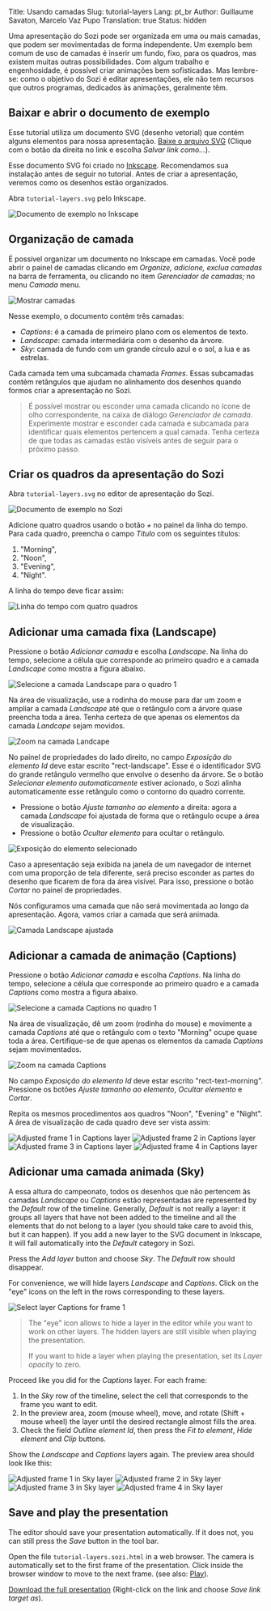 Title: Usando camadas
Slug: tutorial-layers
Lang: pt_br
Author: Guillaume Savaton, Marcelo Vaz Pupo
Translation: true
Status: hidden

Uma apresentação do Sozi pode ser organizada em uma ou mais camadas, que podem ser movimentadas de forma independente.
Um exemplo bem comum de uso de camadas é inserir um fundo, fixo, para os quadros,
mas existem muitas outras possibilidades.
Com algum trabalho e engenhosidade, é possível criar animações bem sofisticadas.
Mas lembre-se: como o objetivo do Sozi é editar apresentações,
ele não tem recursos que outros programas, dedicados às animações, geralmente têm.

Baixar e abrir o documento de exemplo
-------------------------------------

Esse tutorial utiliza um documento SVG (desenho vetorial) que contém alguns elementos para nossa apresentação.
[Baixe o arquivo SVG](https://github.com/senshu/Sozi/raw/master/samples/tutorial-layers.svg)
(Clique com o botão da direita no link e escolha *Salvar link como...*).

Esse documento SVG foi criado no [Inkscape](https://inkscape.org).
Recomendamos sua instalação antes de seguir no tutorial.
Antes de criar a apresentação, veremos como os desenhos estão organizados.

Abra `tutorial-layers.svg` pelo Inkscape.

![Documento de exemplo no Inkscape](|filename|/images/tutorial-layers/sozi-layers-tutorial-screenshot-01.png)

Organização de camada
---------------------

É possível organizar um documento no Inkscape em camadas.
Você pode abrir o painel de camadas clicando em *Organize, adicione, exclua camadas* na barra de ferramenta,
ou clicando no item *Gerenciador de camadas;* no menu *Camada* menu.

![Mostrar camadas](|filename|/images/tutorial-layers/sozi-layers-tutorial-screenshot-02.png)

Nesse exemplo, o documento contém três camadas:

* *Captions*: é a camada de primeiro plano com os elementos de texto.
* *Landscape*: camada intermediária com o desenho da árvore.
* *Sky*: camada de fundo com um grande círculo azul e o sol, a lua e as estrelas.

Cada camada tem uma subcamada chamada *Frames*. Essas subcamadas contém retângulos
que ajudam no alinhamento dos desenhos quando formos criar a apresentação no Sozi.

> É possível mostrar ou esconder uma camada clicando no ícone de olho correspondente, na caixa de diálogo *Gerenciador de camada*.
> Experimente mostrar e esconder cada camada e subcamada para identificar quais elementos pertencem a qual camada.
> Tenha certeza de que todas as camadas estão visíveis antes de seguir para o próximo passo.

Criar os quadros da apresentação do Sozi
----------------------------------------

Abra `tutorial-layers.svg` no editor de apresentação do Sozi.

![Documento de exemplo no Sozi](|filename|/images/tutorial-layers/sozi-layers-tutorial-screenshot-03.png)

Adicione quatro quadros usando o botão *+* no painel da linha do tempo.
Para cada quadro, preencha o campo *Título* com os seguintes títulos:

1. "Morning",
2. "Noon",
3. "Evening",
4. "Night".

A linha do tempo deve ficar assim:

![Linha do tempo com quatro quadros](|filename|/images/tutorial-layers/sozi-layers-tutorial-screenshot-04.png)

Adicionar uma camada fixa (Landscape)
------------------------------------

Pressione o botão *Adicionar camada* e escolha *Landscape*.
Na linha do tempo, selecione a célula que corresponde ao primeiro quadro
e a camada *Landscape* como mostra a figura abaixo.

![Selecione a camada Landscape para o quadro 1](|filename|/images/tutorial-layers/sozi-layers-tutorial-screenshot-05.png)

Na área de visualização, use a rodinha do mouse para dar um zoom e ampliar a camada *Landscape*
até que o retângulo com a árvore quase preencha toda a área.
Tenha certeza de que apenas os elementos da camada *Landcape* sejam movidos.

![Zoom na camada Landcape](|filename|/images/tutorial-layers/sozi-layers-tutorial-screenshot-06.png)

No painel de propriedades do lado direito, no campo *Exposição do elemento Id* deve estar escrito
"rect-landscape".
Esse é o identificador SVG do grande retângulo vermelho que envolve o desenho da árvore.
Se o botão *Selecionar elemento automaticamente* estiver acionado, o Sozi alinha automaticamente
esse retângulo como o contorno do quadro corrente.

* Pressione o botão *Ajuste tamanho ao elemento* a direita: agora a camada *Landscape* foi
  ajustada de forma que o retângulo ocupe a área de visualização.
* Pressione o botão *Ocultar elemento* para ocultar o retângulo.

![Exposição do elemento selecionado](|filename|/images/tutorial-layers/sozi-layers-tutorial-screenshot-07.png)

Caso a apresentação seja exibida na janela de um navegador de internet com uma proporção de tela diferente,
será preciso esconder as partes do desenho que ficarem de fora da área visível.
Para isso, pressione o botão *Cortar* no painel de propriedades.

Nós configuramos uma camada que não será movimentada ao longo da apresentação.
Agora, vamos criar a camada que será animada.

![Camada Landscape ajustada](|filename|/images/tutorial-layers/sozi-layers-tutorial-screenshot-08.png)

Adicionar a camada de animação (Captions)
----------------------------------------

Pressione o botão *Adicionar camada* e escolha *Captions*.
Na linha do tempo, selecione a célula que corresponde ao primeiro quadro
e a camada *Captions* como mostra a figura abaixo.

![Selecione a camada Captions no quadro 1](|filename|/images/tutorial-layers/sozi-layers-tutorial-screenshot-09.png)

Na área de visualização, dê um zoom (rodinha do mouse) e movimente a camada *Captions*
até que o retângulo com o texto "Morning" ocupe quase toda a área.
Certifique-se de que apenas os elementos da camada *Captions* sejam movimentados.

![Zoom na camada Captions](|filename|/images/tutorial-layers/sozi-layers-tutorial-screenshot-10.png)

No campo *Exposição do elemento Id* deve estar escrito "rect-text-morning".
Pressione os botões *Ajuste tamanho ao elemento*, *Ocultar elemento* e *Cortar*.

Repita os mesmos procedimentos aos quadros "Noon", "Evening" e "Night".
A área de visualização de cada quadro deve ser vista assim:

![Adjusted frame 1 in Captions layer](|filename|/images/tutorial-layers/sozi-layers-tutorial-screenshot-11.png)
![Adjusted frame 2 in Captions layer](|filename|/images/tutorial-layers/sozi-layers-tutorial-screenshot-12.png)
![Adjusted frame 3 in Captions layer](|filename|/images/tutorial-layers/sozi-layers-tutorial-screenshot-13.png)
![Adjusted frame 4 in Captions layer](|filename|/images/tutorial-layers/sozi-layers-tutorial-screenshot-14.png)

Adicionar uma camada animada (Sky)
--------------------------------

A essa altura do campeonato, todos os desenhos que não pertencem às camadas *Landscape* ou *Captions*
estão representadas are represented by the *Default* row of the timeline.
Generally, *Default* is not really a layer: it groups all layers that have not been added to the timeline
and all the elements that do not belong to a layer (you should take care to avoid this, but it can happen).
If you add a new layer to the SVG document in Inkscape, it will fall automatically into
the *Default* category in Sozi.

Press the *Add layer* button and choose *Sky*.
The *Default* row should disappear.

For convenience, we will hide layers *Landscape* and *Captions*.
Click on the "eye" icons on the left in the rows corresponding to these layers.

![Select layer Captions for frame 1](|filename|/images/tutorial-layers/sozi-layers-tutorial-screenshot-15.png)

> The "eye" icon allows to hide a layer in the editor while you want to work on other layers.
> The hidden layers are still visible when playing the presentation.
>
> If you want to hide a layer when playing the presentation, set its *Layer opacity*
> to zero.

Proceed like you did for the *Captions* layer.
For each frame:

1. In the *Sky* row of the timeline, select the cell that corresponds to the frame you want to edit.
2. In the preview area, zoom (mouse wheel), move, and rotate (Shift + mouse wheel) the layer until the desired rectangle almost fills the area.
3. Check the field *Outline element Id*, then press the *Fit to element*, *Hide element* and *Clip* buttons.

Show the *Landscape* and *Captions* layers again.
The preview area should look like this:

![Adjusted frame 1 in Sky layer](|filename|/images/tutorial-layers/sozi-layers-tutorial-screenshot-16.png)
![Adjusted frame 2 in Sky layer](|filename|/images/tutorial-layers/sozi-layers-tutorial-screenshot-17.png)
![Adjusted frame 3 in Sky layer](|filename|/images/tutorial-layers/sozi-layers-tutorial-screenshot-18.png)
![Adjusted frame 4 in Sky layer](|filename|/images/tutorial-layers/sozi-layers-tutorial-screenshot-19.png)

Save and play the presentation
------------------------------

The editor should save your presentation automatically.
If it does not, you can still press the *Save* button in the tool bar.

Open the file `tutorial-layers.sozi.html` in a web browser.
The camera is automatically set to the first frame of the presentation.
Click inside the browser window to move to the next frame.
(see also: [Play](|filename|play.md)).

[Download the full presentation](https://github.com/senshu/Sozi/raw/master/samples/tutorial-layers.sozi.html)
(Right-click on the link and choose *Save link target as*).
